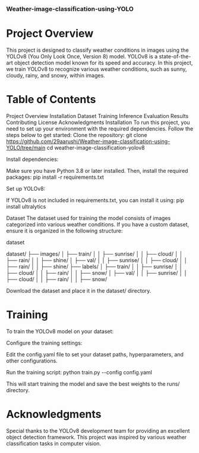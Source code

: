### Weather-image-classification-using-YOLO

# Project Overview
This project is designed to classify weather conditions in images using the YOLOv8 (You Only Look Once, Version 8) model. YOLOv8 is a state-of-the-art object detection model known for its speed and accuracy. In this project, we train YOLOv8 to recognize various weather conditions, such as sunny, cloudy, rainy, and snowy, within images.

# Table of Contents
Project Overview
Installation
Dataset
Training
Inference
Evaluation
Results
Contributing
License
Acknowledgments
Installation
To run this project, you need to set up your environment with the required dependencies. Follow the steps below to get started:
Clone the repository:
git clone https://github.com/29aarushi/Weather-image-classification-using-YOLO/tree/main
cd weather-image-classification-yolov8

Install dependencies:

Make sure you have Python 3.8 or later installed. Then, install the required packages:
pip install -r requirements.txt

Set up YOLOv8:

If YOLOv8 is not included in requirements.txt, you can install it using:
pip install ultralytics

Dataset
The dataset used for training the model consists of images categorized into various weather conditions. If you have a custom dataset, ensure it is organized in the following structure:

dataset

dataset/
├── images/
│   ├── train/
│   │   ├── sunrise/
│   │   ├── cloud/
│   │   ├── rain/
│   │   ├── shine/
│   ├── val/
│   │   ├── sunrise/
│   │   ├── cloud/
│   │   ├── rain/
│   │   ├── shine/
├── labels/
│   ├── train/
│   │   ├── sunrise/
│   │   ├── cloud/
│   │   ├── rain/
│   │   ├── snow/
│   ├── val/
│   │   ├── sunrise/
│   │   ├── cloud/
│   │   ├── rain/
│   │   ├── snow/


Download the dataset and place it in the dataset/ directory.

# Training
To train the YOLOv8 model on your dataset:

Configure the training settings:

Edit the config.yaml file to set your dataset paths, hyperparameters, and other configurations.

Run the training script:
python train.py --config config.yaml

This will start training the model and save the best weights to the runs/ directory.

# Acknowledgments
Special thanks to the YOLOv8 development team for providing an excellent object detection framework.
This project was inspired by various weather classification tasks in computer vision.
